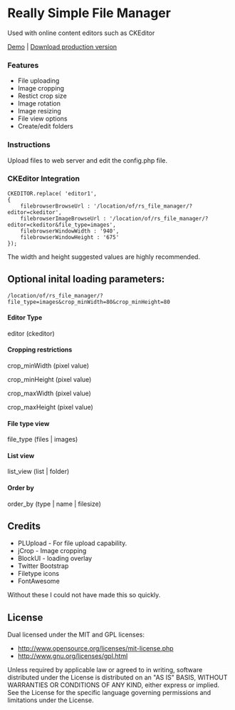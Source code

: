 # Really Simple File Manager

Used with online content editors such as CKEditor

<a href="http://tstdv.us/ckeditor4/" target="_blank">Demo</a> | <a href="http://tstdv.us/ckeditor4/rs_filemanager.zip">Download production version<a>

### Features

- File uploading
- Image cropping
- Restict crop size
- Image rotation
- Image resizing
- File view options
- Create/edit folders

### Instructions

Upload files to web server and edit the config.php file.

### CKEditor Integration

    CKEDITOR.replace( 'editor1',
    {
    	filebrowserBrowseUrl : '/location/of/rs_file_manager/?editor=ckeditor',
    	filebrowserImageBrowseUrl : '/location/of/rs_file_manager/?editor=ckeditor&file_type=images',
    	filebrowserWindowWidth : '940',
     	filebrowserWindowHeight : '675'
    });

The width and height suggested values are highly recommended.

## Optional inital loading parameters:

    /location/of/rs_file_manager/?file_type=images&crop_minWidth=80&crop_minHeight=80

#### Editor Type

editor (ckeditor)

#### Cropping restrictions

crop_minWidth (pixel value)

crop_minHeight (pixel value)

crop_maxWidth (pixel value)

crop_maxHeight (pixel value)

#### File type view

file_type (files | images)

#### List view

list_view (list | folder)

#### Order by

order_by (type | name | filesize)

Credits
----
- PLUpload - For file upload capability.
- jCrop - Image cropping
- BlockUI - loading overlay
- Twitter Bootstrap
- Filetype icons
- FontAwesome

Without these I could not have made this so quickly.

License
----
Dual licensed under the MIT and GPL licenses:
 * http://www.opensource.org/licenses/mit-license.php
 * http://www.gnu.org/licenses/gpl.html

Unless required by applicable law or agreed to in writing, software distributed under the License is distributed on an "AS IS" BASIS, WITHOUT WARRANTIES OR CONDITIONS OF ANY KIND, either express or implied. See the License for the specific language governing permissions and limitations under the License.